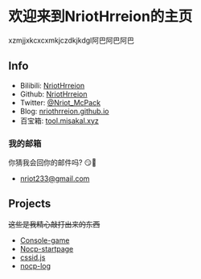 # 欢迎来到NriotHrreion的主页

xzmjjxkcxcxmkjczdkjkdgl阿巴阿巴阿巴

## Info

- Bilibili: [NriotHrreion](https://space.bilibili.com/167995410)
- Github: [NriotHrreion](https://github.com/NriotHrreion)
- Twitter: [@Nriot_McPack](https://twitter.com/Nriot_McPack)
- Blog: [nriothrreion.github.io](https://nriothrreion.github.io)
- 百宝箱: [tool.misakal.xyz](https://tool.misakal.xyz)

### 我的邮箱
你猜我会回你的邮件吗? 😏🤔
- [nriot233@gmail.com](mailto:nriot233@gmail.com)

## Projects

~~这些是我精心敲打出来的东西~~

- [Console-game](https://github.com/NriotHrreion/Console-game)
- [Nocp-startpage](https://github.com/NriotHrreion/Nocp-startpage)
- [cssid.js](https://github.com/NriotHrreion/cssid.js)
- [nocp-log](https://github.com/NriotHrreion/nocp-log)
